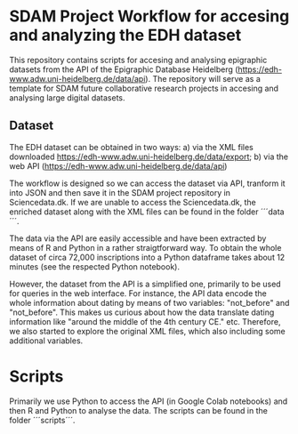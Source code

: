 # SDAM Project Workflow for accesing and analyzing the EDH dataset

This repository contains scripts for accesing and analysing epigraphic datasets from the API of the Epigraphic Database Heidelberg (https://edh-www.adw.uni-heidelberg.de/data/api).
The repository will serve as a template for SDAM future collaborative research projects in accesing and analysing large digital datasets.

## Dataset 
The EDH dataset can be obtained in two ways:
a) via the XML files downloaded https://edh-www.adw.uni-heidelberg.de/data/export;
b) via the web API (https://edh-www.adw.uni-heidelberg.de/data/api)

The workflow is designed so we can access the dataset via API, tranform it into JSON and then save it in the SDAM project repository in Sciencedata.dk. 
If we are unable to access the Sciencedata.dk, the enriched dataset along with the XML files can be found in the folder ´´´data´´´.

The data via the API are easily accessible and have been extracted by means of R and Python in a rather straigtforward way. To obtain the whole dataset of circa 72,000 inscriptions into a Python dataframe takes about 12 minutes (see the respected Python notebook).

However, the dataset from the API is a simplified one, primarily to be used for queries in the web interface. For instance, the API data encode the whole information about dating by means of two variables: "not_before" and "not_before". This makes us curious about how the data translate dating information like "around the middle of the 4th century CE." etc. Therefore, we also started to explore the original XML files, which also including some additional variables.

# Scripts
Primarily we use Python to access the API (in Google Colab notebooks) and then R and Python to analyse the data. The scripts can be found in the folder ´´´scripts´´´.






